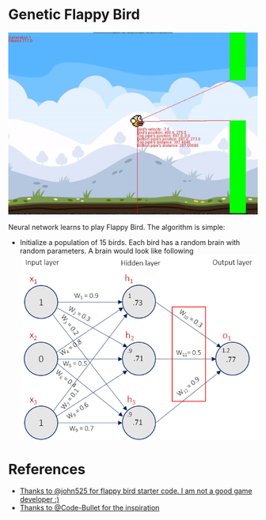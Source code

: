 # Genetic Flappy Bird

![](data/result.gif)

Neural network learns to play Flappy Bird. The algorithm is simple:
- Initialize a population of 15 birds. Each bird has a random brain with random parameters. A brain would look like following
<img src="data/network.png"></img>

# References
- [Thanks to @john525 for flappy bird starter code. I am not a good game developer :)](https://github.com/john525/Flappy-Bird-Clone)
- [Thanks to @Code-Bullet for the inspiration](https://www.youtube.com/watch?v=WSW-5m8lRMs&t=376s)